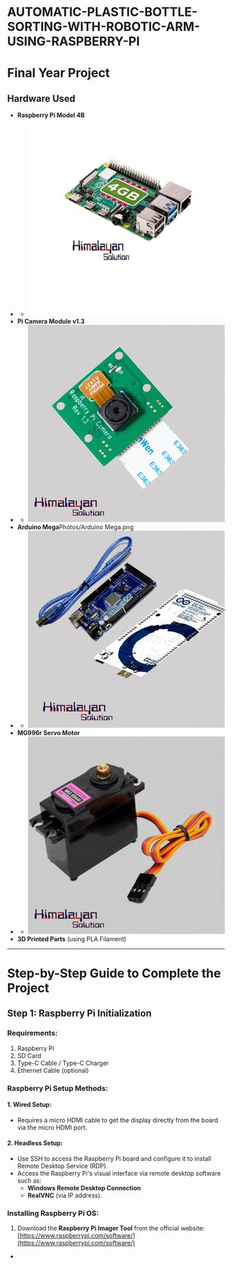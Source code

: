 # AUTOMATIC-PLASTIC-BOTTLE-SORTING-WITH-ROBOTIC-ARM-USING-RASPBERRY-PI

# Final Year Project

## Hardware Used
- **Raspberry Pi Model 4B**
- - ![Raspberry Pi Model 4B](Photos/Raspberrypi.png "Raspberry Pi Model 4B")
- **Pi Camera Module v1.3**
- - ![Pi Camera Module v1.3](Photos/picamera.png "Pi Camera Module v1.3")
- **Arduino Mega**Photos/Arduino Mega.png
- - ![Arduino Mega](Photos/ArduinoMega.png "Arduino Mega")
- **MG996r Servo Motor**
- - ![MG996r Servo Motor](Photos/Mg996r.png "MG996r Servo Motor")
- **3D Printed Parts** (using PLA Filament)


---

# Step-by-Step Guide to Complete the Project

## Step 1: Raspberry Pi Initialization

### Requirements:
1. Raspberry Pi  
2. SD Card  
3. Type-C Cable / Type-C Charger  
4. Ethernet Cable (optional)  

### Raspberry Pi Setup Methods:
#### 1. Wired Setup:
- Requires a micro HDMI cable to get the display directly from the board via the micro HDMI port.

#### 2. Headless Setup:
- Use SSH to access the Raspberry Pi board and configure it to install Remote Desktop Service (RDP).  
- Access the Raspberry Pi's visual interface via remote desktop software such as:
  - **Windows Remote Desktop Connection**
  - **RealVNC** (via IP address).

### Installing Raspberry Pi OS:
1. Download the **Raspberry Pi Imager Tool** from the official website:  
   [https://www.raspberrypi.com/software/](https://www.raspberrypi.com/software/)

- 
